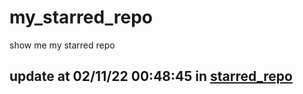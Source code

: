 # my_starred_repo
show me my starred repo

update at 02/11/22 00:48:45 in [starred_repo](./index.html)
---

